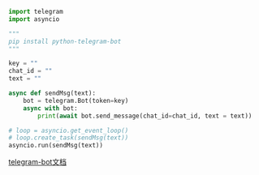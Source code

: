 ```python
import telegram
import asyncio

"""
pip install python-telegram-bot
"""

key = ""
chat_id = ""
text = ""

async def sendMsg(text):
    bot = telegram.Bot(token=key)
    async with bot:
        print(await bot.send_message(chat_id=chat_id, text = text))

# loop = asyncio.get_event_loop()
# loop.create_task(sendMsg(text))
asyncio.run(sendMsg(text))
```

[telegram-bot文档](https://docs.python-telegram-bot.org/en/stable/telegram.bot.html#telegram.Bot.send_message)